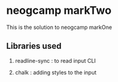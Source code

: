 # neogcamp markTwo

This is the solution to neogcamp markOne

## Libraries used

1. readline-sync : to read input CLI

2. chalk : adding styles to the input

